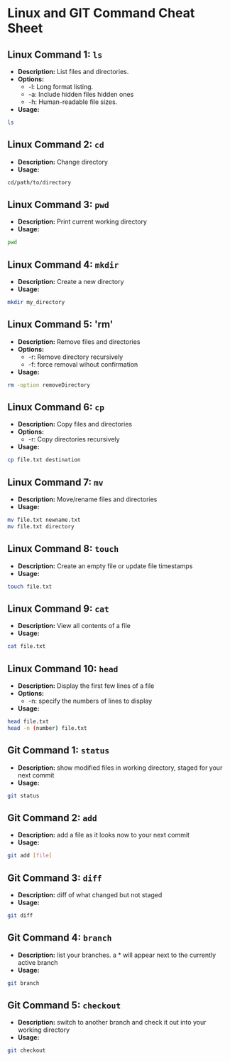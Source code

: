 # Linux and GIT Command Cheat Sheet 
## Linux Command 1: `ls`

- **Description:** List files and directories.
- **Options:**
  * -l: Long format listing.
  * -a: Include hidden files hidden ones
  * -h: Human-readable file sizes.
- **Usage:**
``` bash 
ls
 ```

## Linux Command 2: `cd`

- **Description:** Change directory
- **Usage:**
``` bash
cd/path/to/directory
 ```

## Linux Command 3: `pwd`

- **Description:** Print current working directory 
- **Usage:**
``` bash
pwd 
 ```

## Linux Command 4: `mkdir`

- **Description:** Create a new directory 
- **Usage:**
``` bash
mkdir my_directory
 ```

## Linux Command 5: 'rm'

- **Description:** Remove files and directories 
- **Options:**
  * -r: Remove directory recursively
  * -f: force removal wihout confirmation
- **Usage:**
``` bash
rm -option removeDirectory
 ```

## Linux Command 6: `cp`

- **Description:** Copy files and directories
- **Options:**
  * -r: Copy directories recursively 
- **Usage:**
``` bash
cp file.txt destination
 ```

## Linux Command 7: `mv`

- **Description:** Move/rename files and directories
- **Usage:**
``` bash
mv file.txt newname.txt
mv file.txt directory
 ```

## Linux Command 8: `touch`

- **Description:** Create an empty file or update file timestamps
- **Usage:**
``` bash
touch file.txt
 ```

## Linux Command 9: `cat`

- **Description:** View all contents of a file
- **Usage:**
``` bash
cat file.txt
 ```

## Linux Command 10: `head`

- **Description:** Display the first few lines of a file 
- **Options:**
  * -n: specify the numbers of lines to display
- **Usage:**
``` bash
head file.txt
head -n (number) file.txt
 ```

## Git  Command 1: `status`

- **Description:** show modified files in working directory, staged for your next commit
- **Usage:**
``` bash
git status 
 ```

## Git  Command 2: `add`

- **Description:** add a file as it looks now to your next commit
- **Usage:**
``` bash
git add [file]
 ```

## Git  Command 3: `diff`

- **Description:** diff of what changed but not staged
- **Usage:**
``` bash
git diff
 ```

## Git  Command 4: `branch`

- **Description:** list your branches. a * will appear next to the currently active branch
- **Usage:**
``` bash
git branch
 ```


## Git  Command 5: `checkout`

- **Description:** switch to another branch and check it out into your working directory
- **Usage:**
``` bash
git checkout 
 ```

